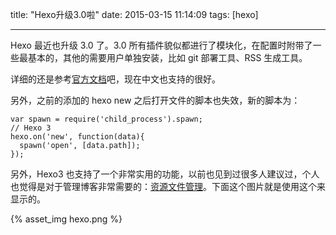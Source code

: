 title: "Hexo升级3.0啦"
date: 2015-03-15 11:14:09
tags: [hexo]

---

Hexo 最近也升级 3.0 了。3.0 所有插件貌似都进行了模块化，在配置时附带了一些最基本的，其他的需要用户单独安装，比如 git 部署工具、RSS 生成工具。

详细的还是参考[官方文档](http://hexo.io)吧，现在中文也支持的很好。

另外，之前的添加的 hexo new 之后打开文件的脚本也失效，新的脚本为：

```
var spawn = require('child_process').spawn;
// Hexo 3
hexo.on('new', function(data){
  spawn('open', [data.path]);
});
```
<!--more-->
另外，Hexo3 也支持了一个非常实用的功能，以前也见到过很多人建议过，个人也觉得是对于管理博客非常需要的：[资源文件管理](http://hexo.io/zh-cn/docs/asset-folders.html)。下面这个图片就是使用这个来显示的。

{% asset_img hexo.png %}